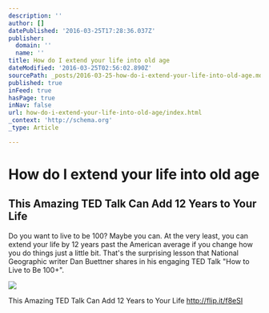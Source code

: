 ```yaml
---
description: ''
author: []
datePublished: '2016-03-25T17:28:36.037Z'
publisher:
  domain: ''
  name: ''
title: How do I extend your life into old age
dateModified: '2016-03-25T02:56:02.890Z'
sourcePath: _posts/2016-03-25-how-do-i-extend-your-life-into-old-age.md
published: true
inFeed: true
hasPage: true
inNav: false
url: how-do-i-extend-your-life-into-old-age/index.html
_context: 'http://schema.org'
_type: Article

---
```

# How do I extend your life into old age

<article style=""><h1>This Amazing TED Talk Can Add 12 Years to Your Life</h1><p>Do you want to live to be 100? Maybe you can. At the very least, you can extend your life by 12 years past the American average if you change how you do things just a little bit. That's the surprising lesson that National Geographic writer Dan Buettner shares in his engaging TED Talk "How to Live to Be 100+".</p><img src="http://images.inc.com/uploaded_files/image/970x450/getty_480133664_2000133218188439870_78308.jpg" /></article>

This Amazing TED Talk Can Add 12 Years to Your Life http://flip.it/f8eSI